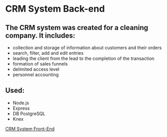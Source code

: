 # CRM System Back-end

## The CRM system was created for a cleaning company. It includes:
- collection and storage of information about customers and their orders
- search, filter, add and edit entries
- leading the client from the lead to the completion of the transaction
- formation of sales funnels
- delimited access level
- personnel accounting

## Used:
- Node.js
- Express
- DB PostgreSQL
- Knex

[CRM System Front-End](https://github.com/YaroslavLyan/CRM-Front-End)
